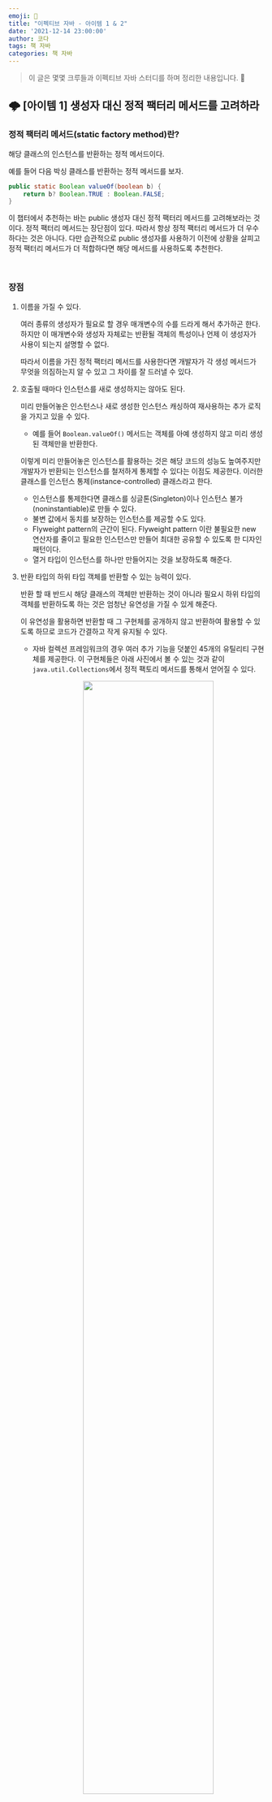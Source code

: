 ```yaml
---
emoji: 🐡
title: "이펙티브 자바 - 아이템 1 & 2"
date: '2021-12-14 23:00:00'
author: 코다
tags: 책 자바
categories: 책 자바
---
```


> 이 글은 몇몇 크루들과 이펙티브 자바 스터디를 하며 정리한 내용입니다. 🙌

## 🌩 [아이템 1] 생성자 대신 정적 팩터리 메서드를 고려하라

### 정적 팩터리 메서드(static factory method)란?

해당 클래스의 인스턴스를 반환하는 정적 메서드이다. 

예를 들어 다음 박싱 클래스를 반환하는 정적 메서드를 보자.

```java
public static Boolean valueOf(boolean b) {
	return b? Boolean.TRUE : Boolean.FALSE;
}
```

이 챕터에서 추천하는 바는 public 생성자 대신 정적 팩터리 메서드를 고려해보라는 것이다. 정적 팩터리 메서드는 장단점이 있다. 따라서 항상 정적 팩터리 메서드가 더 우수하다는 것은 아니다. 다만 습관적으로 public 생성자를 사용하기 이전에 상황을 살피고 정적 팩터리 메서드가 더 적합하다면 해당 메서드를 사용하도록 추천한다. 

<br>

### 장점

1. 이름을 가질 수 있다. 
    
    여러 종류의 생성자가 필요로 할 경우 매개변수의 수를 드라게 해서 추가하곤 한다. 하지만 이 매개변수와 생성자 자체로는 반환될 객체의 특성이나 언제 이 생성자가 사용이 되는지 설명할 수 없다. 
    
    따라서 이름을 가진 정적 팩터리 메서드를 사용한다면 개발자가 각 생성 메서드가 무엇을 의짐하는지 알 수 있고 그 차이를 잘 드러낼 수 있다. 
    
2. 호출될 때마다 인스턴스를 새로 생성하지는 않아도 된다. 
    
    미리 만들어놓은 인스턴스나 새로 생성한 인스턴스 캐싱하여 재사용하는 추가 로직을 가지고 있을 수 있다.
    
    - 예를 들어 `Boolean.valueOf()` 메서드는 객체를 아예 생성하지 않고 미리 생성된 객체만을 반환한다.
    
    이렇게 미리 만들어놓은 인스턴스를 활용하는 것은 해당 코드의 성능도 높여주지만 개발자가 반환되는 인스턴스를 철저하게 통제할 수 있다는 이점도 제공한다. 이러한 클래스를 인스턴스 통제(instance-controlled) 클래스라고 한다. 
    
    - 인스턴스를 통제한다면 클래스를 싱글톤(Singleton)이나 인스턴스 불가(noninstantiable)로 만들 수 있다.
    - 불변 값에서 동치를 보장하는 인스턴스를 제공할 수도 있다.
    - Flyweight pattern의 근간이 된다. Flyweight pattern 이란 불필요한 new 연산자를 줄이고 필요한 인스턴스만 만들어 최대한 공유할 수 있도록 한 디자인 패턴이다.
    - 열거 타입이 인스턴스를 하나만 만들어지는 것을 보장하도록 해준다.
3. 반환 타입의 하위 타입 객체를 반환할 수 있는 능력이 있다. 
    
    반환 할 때 반드시 해당 클래스의 객체만 반환하는 것이 아니라 필요시 하위 타입의 객체를 반환하도록 하는 것은 엄청난 유연성을 가질 수 있게 해준다. 
    
    이 유연성을 활용하면 반환할 때 그 구현체를 공개하지 않고 반환하여 활용할 수 있도록 하므로 코드가 간결하고 작게 유지될 수 있다. 
    
    - 자바 컬렉션 프레임워크의 경우 여러 추가 기능을 덧붙인 45개의 유틸리티 구현체를 제공한다. 이 구현체들은 아래 사진에서 볼 수 있는 것과 같이 `java.util.Collections`에서 정적 팩토리 메서드를 통해서 얻어질 수 있다.

        <p align="center"><img width="75%" src="https://user-images.githubusercontent.com/63405904/146213695-ebca67cd-c845-4eba-8c35-3a97bf683f3f.png"></p>
        
    - 위 클래스들은 공개되어 있지 않기 때문에 자바 컬렉션 프레임워크 자체를 외부에서 바라보았을 때 훨씬 작고, 응용하면서 익혀야하는 개념과 난이도가 대폭 줄어든다.
    - 또한 그 인터페이스가 명시한 대로 동작할 것을 알기 때문에 해당 구현 클래스가 무엇인지 자세히 살펴볼 필요도 없다. 즉, 정적 팩토리 메서드를 사용한 클라이언트는 해당 객체의 구현체가 아닌 인터페이스만으로 다룰 수 있는 이점이 있다.
4. 입력 매개변수에 따라 매번 다른 클래스의 객체를 반환할 수 있다. 
    
    반환 타입의 하위 타입이기만 한다면 해당 클래스의 객체를 반환할 수 있다. 이것은 매번 다음 릴리즈 때 필요에 의해 다른 클래스의 객체를 반환할 수 있도록 해준다. 
    
    - 예를 들면 `EnumSet` 같은 경우 정적 팩토리 메서드로만 객체를 생성할 수 있는데, 매개변수에 적인 원소의 수에 따라서 `RegularEnumSet` 인스턴스를 반환하거나 `JumboEnumSet` 인스턴스를 반환한다.
    - 다음 릴리즈 때 둘 중 하나의 구현체의 이점이 없어진다면 큰 번거로움 없이 둘 중 하나를 삭제하면 된다.
5. 정적 팩터리 메서드를 작성하는 시점에는 반환할 객체의 클래스가 존재하지 않아도 된다. 
    
    **위 유연함을 제공하기 때문에 service provider framework가 가능하다.**
    
    흔히 알고 있는 대표적인 service provider framework는 `JDBC`이다. 여기서 provider는 구현체이다. 이러한 service provider framework에서는 클라이언트에게 구현체를 제공하는 역할을 프레임워크가 담당하기 때문에 클리아언트는 인터페이스로 기능만 제공받고 구현체로부터는 분리될 수 있다. 
    
    클라이언트가 서비스의 인스턴스를 얻을 때 서비스 접근 API를 사용하여 조건에 따라 필요한 구현체를 얻는데 여기서 정적 팩터리 메서드의 유연성이 이것을 가능하게 한다. 
    
<br>

### 단점

1. 상속을 하려면 public이나 protected 생성자가 필요하니 정적 팩터리 메서드만 제공하면 하위 클래스를 만들 수 없다. 
    
    하지만 이것은 **상속보다 컴포지션을 사용**하고 **불변 타입을 보장**하도록 한다면 이 제약이 그렇게 큰 단점으로 다가오지는 않는다. 
    
2. 정적 팩터리 메서드는 프로그래머가 찾기 어렵다. 
    
    어떤 메서드를 사용하여 해당 객체를 생성할 수 있는지 규정되어 있지 않으므로 찾기가 어렵다. 다만 흔히 사용하는 몇가지 명명 방식이 있기는 하다. (예를 들면 `from`, `of`, `valueOf`, `instance` 등등.. 필요하면 찾아보길)
    
<br>
<br>

## 🌩 [아이템 2] 생성자에 매개변수가 많다면 빌더를 고려하라

앞서 정적 팩터리 메서드의 장점에 대해서 이야기했다. 하지만 정적 팩터리 메서드도 여전히 한계점이 있는데 그것은 매개변수가 너무 많거나, 그 중 선택적인 요소들이 많을 때 **가독성과 안정성**을 유지시키는 것이 어렵다. 

- 여기서 **가독성이**라고 하는 것은 여러 매개변수가 있을 때 몇번째가 어느 필드에 관한 값인지 알기 어려운 것이다.
- 여기서 **안정성**이라고 하는 것은 setter를 사용했을 때 중간에 일관성이 깨지게 되는 것을 말한다.

<br>

### 생성자(정적 팩터리 메서드)와 setter의 한계점

여러 매개변수가 있고 몇몇 선택적인 요소들이 있을 경우 흔히 사용하는 방법은 **점층적 생성자 패턴**(telescoping constructor pattern)이다. 이 패턴을 사용할 경우 보통 생성자의 수가 너무 많아 가독성이 떨어지거나 설정하고 싶지 않은 매개변수까지 포함하기 쉽다. (따라서 0 또는 null로 해당 값을 입력하게 된다) 

두번째 가능한 방법은 자바빈즈 패턴JavaBeans Pattern이다. 이 경우 생성자는 기본으로 두고 setter를 통해서 원하는 매개변수의 값을 설정하는 것이다. 가독성은 좋아지나 **불변 객체를 포기**해야하며 여러 메서드를 호출해서 각각 초기값을 입력해주어야 하기 때문에 해당 작업이 완료되기 이전에는 **일관성이 보장되지 않은 상태**이다. 따라서 버그 가능성이 매우 높다. (스레드 안정성이 낮다.)

<br>

### 빌더 패턴 Builder Pattern을 통한 대안

빌더 패턴을 사용할 경우 필수 매개변수(초기값이 반드시 있어야 하는 필드)로 빌더 객체를 생성한다. (**해당 객체를 직접 생성하는 것이 아니다.**) 이후 빌더를 통해서 선택 매개변수들을 하나씩 지정하게 되고 `build()` 메서드 호출을 통해 필요 매개변수들이 대입된 객체를 얻게 된다. 

```java
public class User {
	private final String name; // 필수 매개변수
	private final int age; // 필수 매개변수
	private final String school;
	private final String address;

	private User(Builder builder) {
		name = builder.name;
		age = builder.age;
		school = builder.school;
		address = builder.address;
	}

	public static class Builder {
		private final String name;
		private fianl int age;

		private final String school = ""; // 기본값
		private final String address ""; // 기본값

		public Builder(String name, int age) {
			this.name = name;
			this.age = age;
		}

		public Builder school(String school) {
			this.school = school;
			return this;
		}

		public Builder address(String address) {
			this.address = address;
			return this;
		}

		public User build() {
			return new User(this);
		}
	}
}
	
```

이처럼 Builder를 사용한다면 해당 클래스를 불변으로 유지하면서 기본값 매개변수는 반드시 지정하도록, 그리고선택 매개변수는 원하는 것을 선택해서 사용할 수 있도록 한다. 

Builder를 사용한다면 메서드 체이닝 방식으로(fluent API, method chaining) 사용되기 때문에 가독성이 좋고 일관성을 유지시킬 수 있다. 

불변식(invariant)을 검증하고 싶다면 `build()`에서 사용하는 생성자에 검증로직을 넣어서 보장하도록 한다. 

**번외) 불변(immutable) vs. 불변식(invariant)**

불변은 해당 객체에 대한 그 어떠한 변경도 허용하지 않는 것이다. 불변식은 프로그램이 실행되는 동안 반드시 만족해야하는 조건이다. 값에 대한 변경과 상관없이 해당 객체가 가지고 있는 필수 요구사항이라고 할수 있다. (나이는 항상 양수여야 한다 등등 

<br>

### 빌더패턴의 장점 - 계층적 클래스에서의 응용

각 계층에서 각각의 빌더를 두어 사용한도록 한다. 상위 클래스에서는 추상 빌더를, 하위 클래스에서는 구현체 빌더를 사용하도록 한다. Generic과 추상 메서드를 활용한 빌더 패턴이다. 

코드를 통해서 이해하는 것이 훨씬 빠르므로 코드로 확인해보자. 

- 최상위 추상 클래스 `Pizza`

```java
public abstract class Pizza {
	public enum Topping {HAM, MUSHROOM, ONION}
	final Set<Topping> toppings; //상위 클래스 필드

	Pizza(Builder<?> builder) {
		toppings = builder.toppings.clone();
	}

	abstract static class Builder<T extends Builder<T>> {
		EnumSet<Topping> toppings = EnumSet.noneOf(Topping.class); // element 타입을 지정한 빈 EnumSet 자료구조이다.
		
		public T addTopping(Topping topping) {
			toppings.add(Objects.requireNonNull(topping));
			return self(); // 하위 클래스에서 그 값이 달라지므로 추상메서드 self()를 반환
		}

		abstract Pizza build(); // 하위 클래스의 생성자 호출

		protected abstract T self(); // 하위 클래스의 Builder 반환 메서드 
	}
}	
```

- 첫 번째 하위 클래스 `NyPizza` - 사이즈 지정이 필수

```java
public class NyPizza extends Pizza {
	public enum Size { SMALL, MEDIUM, LARGE }
	private final Size size;

	private NyPizza(Builder builder) {
		super(builder); // 상위 클래스의 topping을 지정
		size = builder.size; // 하위 클래스의 필드를 지정
	}

	public static class Builder extends Pizza.Builder<Builder> {
		private final Size size;

		public Builder(Size size) {
			this.size = Objects.requireNonNull(size);
		}

		@Override
		public NyPizza build() {
			return new NyPizza(this);
		}

		@Override
		protected Builder self() {
			return this;
		}
	}
}
```

- 두 번째 하위 클래스 `Calzone` - Sauce 추가 여부 지정

```java
public class Calzone extends Pizza {
	private final boolean sauceInside;

	private Calzone(Builder builder) {
		super(builder);
		sauceInside = builder.sauceInside;
	}
	
	public static class Builder extends Pizza.Builder<Builder> {
		private boolean sauceInside = false; // 기본값 지정
		
		public Builder sauceInside() {
			sauceInside = true;
			return this;
		}	
		
		@Override
		public Calzone build() {
			return new Calzone(this);
		}

		@Override
		protected Builder self() {
			return this;
		}
	}
}
```

상위 코드를 잘 이해해보면 계층적 클래스에서 빌더를 통해 구현체의 필수 매개변수를 지정하고 공통된 상위 클래스의 매개변수 지정까지 함께 처리할 수 있는 것을 확인할 수 있다. 

또한 하위 클래스에서 `build()`를 정의하기 때문에 구현체의 객체를 반환할 수 있다. 즉, `NyPizza.Builder`는 `NyPizza`를 반환할 수 있다. (상위 클래스에서는 `Pizza`를 반환하도록 되어 있다.)

이렇게 하위 클래스의 메서드에서 상위 클래스에서 정의한 반환값이 아닌 하위 클래스의 타입을 반환하는 것을 **공변 반환 타이핑(covariant return typing)** 이라고 한다. 이것을 통해 클라이언트가 형변환을 굳이 하지 않고 Builder를 사용할 수 있게 된다. 

위에서 구현한 Builder는 다음과 같이 사용할 수 있다. 

```java
NyPizza pizza = new NyPizza.Builder(SMALL)
		.addTopping(SAUSAGE)
		.addTopping(ONION)
		.build();

Calzone calzone = new Calzone.Builder()
		.addTopping(HAM)
		.sauceInside()
		.build();
```

- Builder의 추가적인 이점
    
    위의 `addToppings()` 처럼 가변인수(varargs) 매개변수를 여러개 지정할 수 있다. 
    
    즉, 개수가 한정되어 있지 않은 가변 인자를 여러개 연달아 지정할 수 있는 이점을 누릴 수 있다. 
    
<br>

### 빌더패턴의 단점

객체를 만들기 전 빌더 관련 로직을 구현하고 생성해야 하므로 성능에 민감한 상황에서 영향을 끼칠 수 있다. 

또한 추가 코드가 매우 많아지기 때문에 매개변수가 적을 때는 오히려 생산성이 훨씬 떨어진다. 

하지만 저자는 API는 일반적으로 시간이 지날수록 매개변수가 많아지기 때문에 나중에 빌더 패턴으로 전환하기보다는 애초에 빌더로 시작하는 것을 추천한다. 

<br>

### 요약 - 언제 빌더를 사용하는게 좋을까?

- 매개변수의 수가 많을 때
- 매개변수의 수가 많고 매개변수 중 다수가 선택 매개변수 일 때 (또는 같은 타입이라서 점층적 생성자 패턴을 사용하지 못할 때)
- 가독성이 필요하고 안정성이 중요할 때

```toc
```